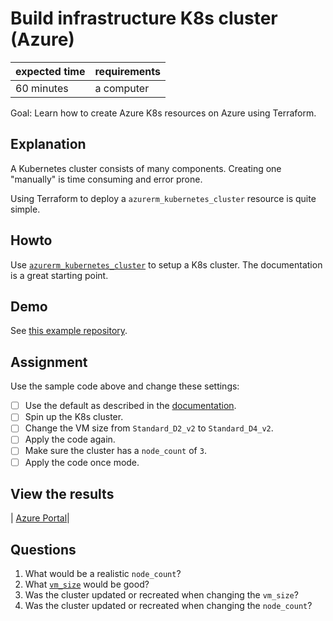 # Build infrastructure K8s cluster (Azure)

|expected time|requirements|
|-------------|------------|
| 60 minutes  | a computer |

Goal: Learn how to create Azure K8s resources on Azure using Terraform.

## Explanation

A Kubernetes cluster consists of many components. Creating one "manually" is time consuming and error prone.

Using Terraform to deploy a `azurerm_kubernetes_cluster` resource is quite simple.

## Howto

Use [`azurerm_kubernetes_cluster`](https://registry.terraform.io/providers/hashicorp/azurerm/latest/docs/resources/kubernetes_cluster) to setup a K8s cluster. The documentation is a great starting point.

## Demo

See [this example repository](https://github.com/robertdebock/terraform-azurerm-kubernetes-cluster).

## Assignment

Use the sample code above and change these settings:

- [ ] Use the default as described in the [documentation](https://registry.terraform.io/providers/hashicorp/azurerm/latest/docs/resources/kubernetes_cluster).
- [ ] Spin up the K8s cluster.
- [ ] Change the VM size from `Standard_D2_v2` to `Standard_D4_v2`.
- [ ] Apply the code again.
- [ ] Make sure the cluster has a `node_count` of `3`.
- [ ] Apply the code once mode.

## View the results

| [Azure Portal](https://portal.azure.com/#blade/HubsExtension/BrowseResourceGroups)|

## Questions

1. What would be a realistic `node_count`?
2. What [`vm_size`](https://docs.microsoft.com/en-us/azure/virtual-machines/sizes) would be good?
3. Was the cluster updated or recreated when changing the `vm_size`?
4. Was the cluster updated or recreated when changing the `node_count`?
